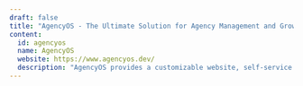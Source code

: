 ```yaml
---
draft: false
title: "AgencyOS - The Ultimate Solution for Agency Management and Growth"
content:
  id: agencyos
  name: AgencyOS
  website: https://www.agencyos.dev/
  description: "AgencyOS provides a customizable website, self-service cloud platform, and enterprise-grade features to help agencies scale and manage their operations efficiently."
---
```

